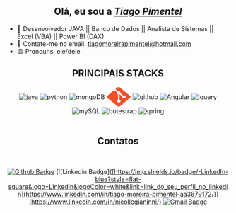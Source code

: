 <div>
  <h2 align="center">Olá, eu sou a <a href="https://www.linkedin.com/in/tiago-moreira-pimentel-aa3679172"><i>Tiago Pimentel</i></a></h2>
  
- 🌱 Desenvolvedor JAVA || Banco de Dados || Analista de Sistemas || Excel (VBA) || Power BI (DAX)
- 👯 Contate-me no email: tiagomoreirapimentel@hotmail.com
- 😄 Pronouns: ele/dele
     
<div align="center">
  
  <h2> PRINCIPAIS STACKS</h2> 
</div>
<div align="center" valign="top">
  <img align="center" alt="java" height="60" width="70" src="https://logospng.org/download/java/logo-java-512.png">
  <img align="center" alt="python" height="50" width="40" src="https://logodownload.org/wp-content/uploads/2019/10/python-logo-2.png">
  <img align="center" alt="mongoDB" height="40" width=50" src="https://pluspng.com/img-png/logo-mongodb-png-mongodb-logo-png-400.png">
  <img align="center" alt="git" height="45" width="55" src="https://raw.githubusercontent.com/devicons/devicon/master/icons/git/git-original.svg">                                                                                                 
  <img align="center" alt="github" height="40" width=50" src="https://cdn-icons-png.flaticon.com/512/25/25231.png">
  <img align="center" alt="Angular" height="50" width="60" src="https://www.kindpng.com/picc/m/70-705578_manage-loading-with-angular-material-progress-bars-angular.png">
  <img align="center" alt="jquery" height="50" width="40" src="https://pluspng.com/img-png/logo-jquery-png--400.png">
  <img align="center" alt="mySQL" height="40" width=50" src="https://www.elearningworld.org/wp-content/uploads/2019/04/MySQL.svg.png">
  <img align="center" alt="botestrap" height="45" width="55" src="https://lh6.googleusercontent.com/proxy/M_tvSYy6I1MEBflFQDd_7xuy2ycGig0NjfPiq5vrU_IPtzAl9MlbC_knprw0y5Og3lvSnOfgKkagIuHIFmBwYIg5pmFkYKhxphu5SJ6sxyoNlabLWjyNJRimxY_EYZO4Qo4BD6MTGHRtqAQC4GPQVQWgXWciwuLEfl5ca6Qc=w1600">
  <img align="center" alt="spring" height="40" width=50" src="https://user-images.githubusercontent.com/106127789/196581959-995dafdd-4fca-41da-8f44-6275e418fd56.png">
   
</div><br>

  <div align="center">
   
  
  <h2>Contatos</h2><br>

[![Github Badge](https://img.shields.io/badge/-Github-000?style=flat-square&logo=Github&logoColor=white&link=link_do_seu_perfil_no_github)](https://github.com/nicollegianinni)
[![Linkedin Badge]([https://img.shields.io/badge/-LinkedIn-blue?style=flat-square&logo=Linkedin&logoColor=white&link=link_do_seu_perfil_no_linkedin](https://www.linkedin.com/in/tiago-moreira-pimentel-aa3679172/)](https://www.linkedin.com/in/nicollegianinni/)
[![Gmail Badge](https://img.shields.io/badge/-Gmail-c14438?style=flat-square&logo=Gmail&logoColor=white&link=mailto:seu_email)](mailto:nicolle.gianini@gmail.com)

</div>
